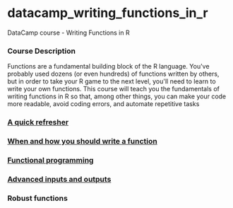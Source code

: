# datacamp_writing_functions_in_r
DataCamp course -  Writing Functions in R

### Course Description  
Functions are a fundamental building block of the R language. You've probably used dozens (or even hundreds) of functions written by others, but in order to take your R game to the next level, you'll need to learn to write your own functions. This course will teach you the fundamentals of writing functions in R so that, among other things, you can make your code more readable, avoid coding errors, and automate repetitive tasks

### [A quick refresher](quick_refresher.md)  

### [When and how you should write a function](when_and_how.md)  

### [Functional programming](functional_programming.md)

### [Advanced inputs and outputs](advanced_inputs_outputs.md)  

### Robust functions  

### 




